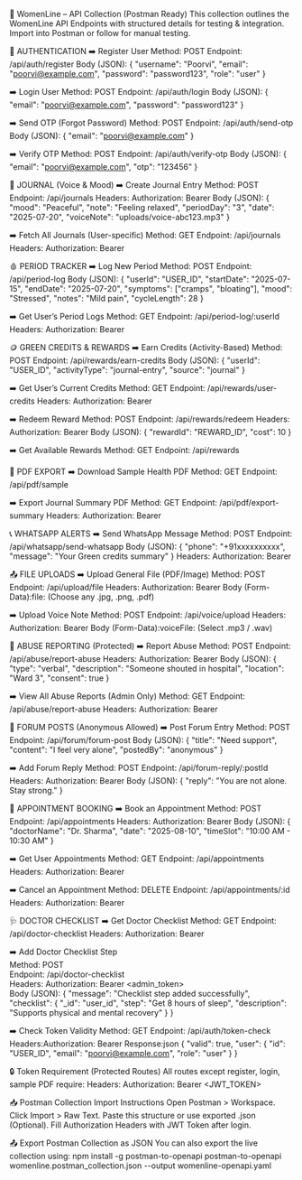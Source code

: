 🧪 WomenLine – API Collection (Postman Ready)
This collection outlines the WomenLine API Endpoints with structured details for testing & integration. Import into Postman or follow for manual testing.

🔑 AUTHENTICATION
➡️ Register User
Method: POST
Endpoint: /api/auth/register
Body (JSON):
{
"username": "Poorvi",
"email": "poorvi@example.com",
"password": "password123",
"role": "user"
}

➡️ Login User
Method: POST
Endpoint: /api/auth/login
Body (JSON):
{
"email": "poorvi@example.com",
"password": "password123"
}

➡️ Send OTP (Forgot Password)
Method: POST
Endpoint: /api/auth/send-otp
Body (JSON):
{
"email": "poorvi@example.com"
}

➡️ Verify OTP
Method: POST
Endpoint: /api/auth/verify-otp
Body (JSON):
{
"email": "poorvi@example.com",
"otp": "123456"
}

📝 JOURNAL (Voice & Mood)
➡️ Create Journal Entry
Method: POST
Endpoint: /api/journals
Headers: Authorization: Bearer <token>
Body (JSON):
{
"mood": "Peaceful",
"note": "Feeling relaxed",
"periodDay": "3",
"date": "2025-07-20",
"voiceNote": "uploads/voice-abc123.mp3"
}

➡️ Fetch All Journals (User-specific)
Method: GET
Endpoint: /api/journals
Headers: Authorization: Bearer <token>

🩸 PERIOD TRACKER
➡️ Log New Period
Method: POST
Endpoint: /api/period-log
Body (JSON):
{
"userId": "USER_ID",
"startDate": "2025-07-15",
"endDate": "2025-07-20",
"symptoms": ["cramps", "bloating"],
"mood": "Stressed",
"notes": "Mild pain",
"cycleLength": 28
}

➡️ Get User’s Period Logs
Method: GET
Endpoint: /api/period-log/:userId
Headers: Authorization: Bearer <token>

🪙 GREEN CREDITS & REWARDS
➡️ Earn Credits (Activity-Based)
Method: POST
Endpoint: /api/rewards/earn-credits
Body (JSON):
{
"userId": "USER_ID",
"activityType": "journal-entry",
"source": "journal"
}

➡️ Get User’s Current Credits
Method: GET
Endpoint: /api/rewards/user-credits
Headers: Authorization: Bearer <token>

➡️ Redeem Reward
Method: POST
Endpoint: /api/rewards/redeem
Headers: Authorization: Bearer <token>
Body (JSON):
{
"rewardId": "REWARD_ID",
"cost": 10
}

➡️ Get Available Rewards
Method: GET
Endpoint: /api/rewards

📄 PDF EXPORT
➡️ Download Sample Health PDF
Method: GET
Endpoint: /api/pdf/sample

➡️ Export Journal Summary PDF
Method: GET
Endpoint: /api/pdf/export-summary
Headers: Authorization: Bearer <token>

📞 WHATSAPP ALERTS
➡️ Send WhatsApp Message
Method: POST
Endpoint: /api/whatsapp/send-whatsapp
Body (JSON):
{
"phone": "+91xxxxxxxxxx",
"message": "Your Green credits summary"
}
Headers: Authorization: Bearer <token>

📤 FILE UPLOADS
➡️ Upload General File (PDF/Image)
Method: POST
Endpoint: /api/upload/file
Headers: Authorization: Bearer <token>
Body (Form-Data):file: (Choose any .jpg, .png, .pdf)

➡️ Upload Voice Note
Method: POST
Endpoint: /api/voice/upload
Headers: Authorization: Bearer <token>
Body (Form-Data):voiceFile: (Select .mp3 / .wav)

🚨 ABUSE REPORTING (Protected)
➡️ Report Abuse
Method: POST
Endpoint: /api/abuse/report-abuse
Headers: Authorization: Bearer <token>
Body (JSON):
{
"type": "verbal",
"description": "Someone shouted in hospital",
"location": "Ward 3",
"consent": true
}

➡️ View All Abuse Reports (Admin Only)
Method: GET
Endpoint: /api/abuse/report-abuse
Headers: Authorization: Bearer <admin-token>

💬 FORUM POSTS (Anonymous Allowed)
➡️ Post Forum Entry
Method: POST
Endpoint: /api/forum/forum-post
Body (JSON):
{
"title": "Need support",
"content": "I feel very alone",
"postedBy": "anonymous"
}

➡️ Add Forum Reply
Method: POST
Endpoint: /api/forum-reply/:postId
Headers: Authorization: Bearer <token>
Body (JSON):
{
"reply": "You are not alone. Stay strong."
}

📅 APPOINTMENT BOOKING
➡️ Book an Appointment
Method: POST
Endpoint: /api/appointments
Headers: Authorization: Bearer <token>
Body (JSON):
{
"doctorName": "Dr. Sharma",
"date": "2025-08-10",
"timeSlot": "10:00 AM - 10:30 AM"
}

➡️ Get User Appointments
Method: GET
Endpoint: /api/appointments
Headers: Authorization: Bearer <token>

➡️ Cancel an Appointment
Method: DELETE
Endpoint: /api/appointments/:id
Headers: Authorization: Bearer <token>

🩺 DOCTOR CHECKLIST
➡️ Get Doctor Checklist
Method: GET
Endpoint: /api/doctor-checklist
Headers: Authorization: Bearer <token>

➡️ Add Doctor Checklist Step  
Method: POST  
Endpoint: /api/doctor-checklist  
Headers: Authorization: Bearer <admin_token>  
Body (JSON):
{
"message": "Checklist step added successfully",
"checklist": {
"\_id": "user_id",
"step": "Get 8 hours of sleep",
"description": "Supports physical and mental recovery"
}
}

➡️ Check Token Validity
Method: GET
Endpoint: /api/auth/token-check
Headers:Authorization: Bearer <token>
Response:json
{
"valid": true,
"user": {
"id": "USER_ID",
"email": "poorvi@example.com",
"role": "user"
}
}

🔒 Token Requirement (Protected Routes)
All routes except register, login, sample PDF require:
Headers: Authorization: Bearer <JWT_TOKEN>

📥 Postman Collection Import Instructions
Open Postman > Workspace.
Click Import > Raw Text.
Paste this structure or use exported .json (Optional).
Fill Authorization Headers with JWT Token after login.

📤 Export Postman Collection as JSON
You can also export the live collection using:
npm install -g postman-to-openapi
postman-to-openapi womenline.postman_collection.json --output womenline-openapi.yaml
